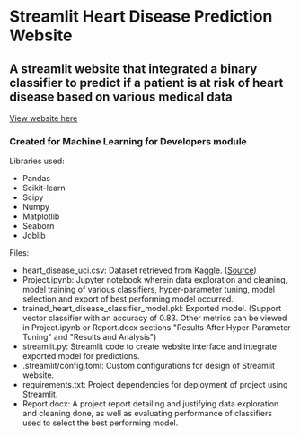 # Streamlit Heart Disease Prediction Website 
## A streamlit website that integrated a binary classifier to predict if a patient is at risk of heart disease based on various medical data 
[View website here](https://app-heart-disease-prediction-lhu5e6yvqydqha4p2vmnh9.streamlit.app/)
### Created for Machine Learning for Developers module

Libraries used: 
- Pandas
- Scikit-learn
- Scipy
- Numpy
- Matplotlib
- Seaborn 
- Joblib


Files:
- heart_disease_uci.csv: Dataset retrieved from Kaggle. ([Source](https://www.kaggle.com/datasets/haiderrasoolqadri/heart-disease-dataset-uci))
- Project.ipynb: Jupyter notebook wherein data exploration and cleaning, model training of various classifiers, hyper-parameter tuning, model selection and export of best performing model occurred.  
- trained_heart_disease_classifier_model.pkl: Exported model. (Support vector classifier with an accuracy of 0.83. Other metrics can be viewed in Project.ipynb or Report.docx sections "Results After Hyper-Parameter Tuning" and "Results and Analysis")
- streamlit.py: Streamlit code to create website interface and integrate exported model for predictions.
- .streamlit/config.toml: Custom configurations for design of Streamlit website.
- requirements.txt: Project dependencies for deployment of project using Streamlit.
- Report.docx: A project report detailing and justifying data exploration and cleaning done, as well as evaluating performance of classifiers used to select the best performing model.
